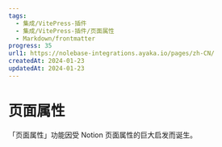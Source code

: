 ```yaml
---
tags:
  - 集成/VitePress-插件
  - 集成/VitePress-插件/页面属性
  - Markdown/frontmatter
progress: 35
url1: https://nolebase-integrations.ayaka.io/pages/zh-CN/
createdAt: 2024-01-23
updatedAt: 2024-01-23
---
```


# 页面属性

「页面属性」功能因受 Notion 页面属性的巨大启发而诞生。
